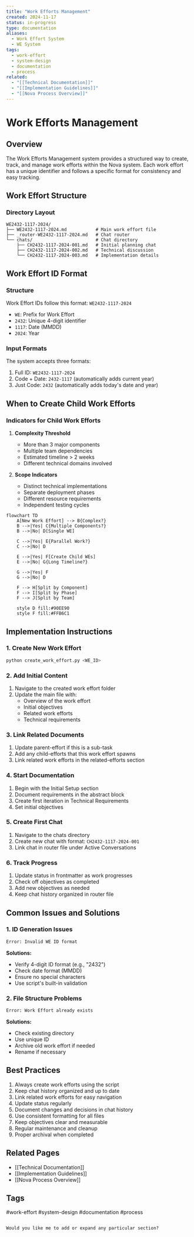 ```yaml
---
title: "Work Efforts Management"
created: 2024-11-17
status: in-progress
type: documentation
aliases:
  - Work Effort System
  - WE System
tags:
  - work-effort
  - system-design
  - documentation
  - process
related:
  - "[[Technical Documentation]]"
  - "[[Implementation Guidelines]]"
  - "[[Nova Process Overview]]"
---
```


# Work Efforts Management

## Overview
The Work Efforts Management system provides a structured way to create, track, and manage work efforts within the Nova system. Each work effort has a unique identifier and follows a specific format for consistency and easy tracking.

## Work Effort Structure

### Directory Layout
```
WE2432-1117-2024/
├── WE2432-1117-2024.md           # Main work effort file
├── _router-WE2432-1117-2024.md   # Chat router
└── chats/                        # Chat directory
    ├── CH2432-1117-2024-001.md   # Initial planning chat
    ├── CH2432-1117-2024-002.md   # Technical discussion
    └── CH2432-1117-2024-003.md   # Implementation details
```

## Work Effort ID Format

### Structure
Work Effort IDs follow this format: `WE2432-1117-2024`
- `WE`: Prefix for Work Effort
- `2432`: Unique 4-digit identifier
- `1117`: Date (MMDD)
- `2024`: Year

### Input Formats
The system accepts three formats:
1. Full ID: `WE2432-1117-2024`
2. Code + Date: `2432-1117` (automatically adds current year)
3. Just Code: `2432` (automatically adds today's date and year)

## When to Create Child Work Efforts

### Indicators for Child Work Efforts
1. **Complexity Threshold**
   - More than 3 major components
   - Multiple team dependencies
   - Estimated timeline > 2 weeks
   - Different technical domains involved

2. **Scope Indicators**
   - Distinct technical implementations
   - Separate deployment phases
   - Different resource requirements
   - Independent testing cycles

```mermaid
flowchart TD
    A[New Work Effort] --> B{Complex?}
    B -->|Yes| C{Multiple Components?}
    B -->|No| D[Single WE]

    C -->|Yes| E{Parallel Work?}
    C -->|No| D

    E -->|Yes| F[Create Child WEs]
    E -->|No| G{Long Timeline?}

    G -->|Yes| F
    G -->|No| D

    F --> H[Split by Component]
    F --> I[Split by Phase]
    F --> J[Split by Team]

    style D fill:#90EE90
    style F fill:#FFB6C1
```

## Implementation Instructions

### 1. Create New Work Effort
```bash
python create_work_effort.py <WE_ID>
```

### 2. Add Initial Content
1. Navigate to the created work effort folder
2. Update the main file with:
   - Overview of the work effort
   - Initial objectives
   - Related work efforts
   - Technical requirements

### 3. Link Related Documents
1. Update parent-effort if this is a sub-task
2. Add any child-efforts that this work effort spawns
3. Link related work efforts in the related-efforts section

### 4. Start Documentation
1. Begin with the Initial Setup section
2. Document requirements in the abstract block
3. Create first iteration in Technical Requirements
4. Set initial objectives

### 5. Create First Chat
1. Navigate to the chats directory
2. Create new chat with format: `CH2432-1117-2024-001`
3. Link chat in router file under Active Conversations

### 6. Track Progress
1. Update status in frontmatter as work progresses
2. Check off objectives as completed
3. Add new objectives as needed
4. Keep chat history organized in router file

## Common Issues and Solutions

### 1. ID Generation Issues
```bash
Error: Invalid WE ID format
```
**Solutions:**
- Verify 4-digit ID format (e.g., "2432")
- Check date format (MMDD)
- Ensure no special characters
- Use script's built-in validation

### 2. File Structure Problems
```bash
Error: Work Effort already exists
```
**Solutions:**
- Check existing directory
- Use unique ID
- Archive old work effort if needed
- Rename if necessary

## Best Practices
1. Always create work efforts using the script
2. Keep chat history organized and up to date
3. Link related work efforts for easy navigation
4. Update status regularly
5. Document changes and decisions in chat history
6. Use consistent formatting for all files
7. Keep objectives clear and measurable
8. Regular maintenance and cleanup
9. Proper archival when completed

## Related Pages
- [[Technical Documentation]]
- [[Implementation Guidelines]]
- [[Nova Process Overview]]

## Tags
#work-effort
#system-design
#documentation
#process
```

Would you like me to add or expand any particular section?